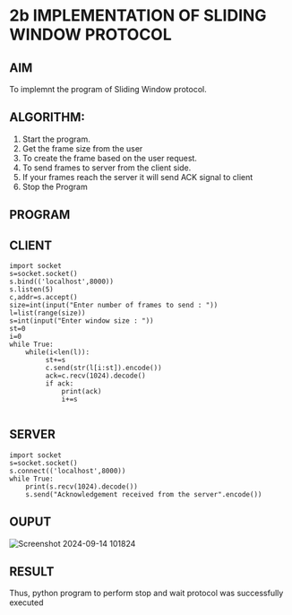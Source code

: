 # 2b IMPLEMENTATION OF SLIDING WINDOW PROTOCOL
## AIM
To implemnt the program of Sliding Window protocol.
## ALGORITHM:
1. Start the program.
2. Get the frame size from the user
3. To create the frame based on the user request.
4. To send frames to server from the client side.
5. If your frames reach the server it will send ACK signal to client
6. Stop the Program
## PROGRAM
## CLIENT
```
import socket
s=socket.socket()
s.bind(('localhost',8000))
s.listen(5)
c,addr=s.accept()
size=int(input("Enter number of frames to send : "))
l=list(range(size))
s=int(input("Enter window size : "))
st=0
i=0
while True:
    while(i<len(l)):
         st+=s
         c.send(str(l[i:st]).encode())
         ack=c.recv(1024).decode()
         if ack:
             print(ack)
             i+=s
  
```
## SERVER
```
import socket
s=socket.socket()
s.connect(('localhost',8000))
while True:
    print(s.recv(1024).decode())
    s.send("Acknowledgement received from the server".encode())
```
## OUPUT
![Screenshot 2024-09-14 101824](https://github.com/user-attachments/assets/de022509-be49-43a2-9a08-99f8559517c3)

## RESULT
Thus, python program to perform stop and wait protocol was successfully executed
